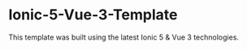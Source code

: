 # Ionic-5-Vue-3-Template
This template was built using the latest Ionic 5 &amp; Vue 3 technologies.
